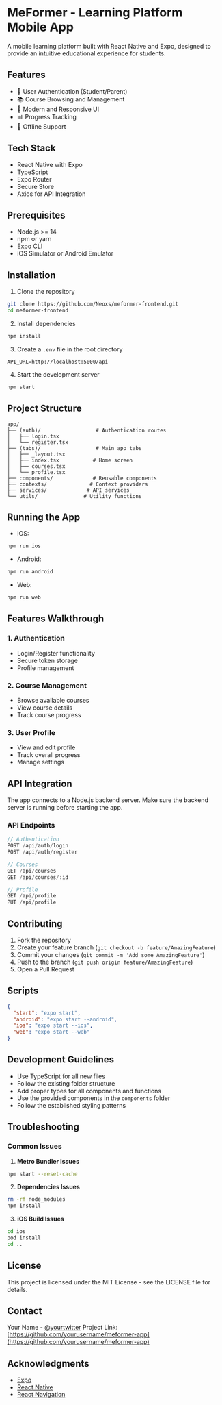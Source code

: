 # MeFormer - Learning Platform Mobile App

A mobile learning platform built with React Native and Expo, designed to provide an intuitive educational experience for students.

## Features

- 🔐 User Authentication (Student/Parent)
- 📚 Course Browsing and Management
- 📱 Modern and Responsive UI
- 📊 Progress Tracking
- 💾 Offline Support

## Tech Stack

- React Native with Expo
- TypeScript
- Expo Router
- Secure Store
- Axios for API Integration

## Prerequisites

- Node.js >= 14
- npm or yarn
- Expo CLI
- iOS Simulator or Android Emulator

## Installation

1. Clone the repository
```bash
git clone https://github.com/Neoxs/meformer-frontend.git
cd meformer-frontend
```

2. Install dependencies
```bash
npm install
```

3. Create a `.env` file in the root directory
```env
API_URL=http://localhost:5000/api
```

4. Start the development server
```bash
npm start
```

## Project Structure
```
app/
├── (auth)/                  # Authentication routes
│   ├── login.tsx
│   └── register.tsx
├── (tabs)/                  # Main app tabs
│   ├── _layout.tsx
│   ├── index.tsx           # Home screen
│   ├── courses.tsx
│   └── profile.tsx
├── components/             # Reusable components
├── contexts/              # Context providers
├── services/             # API services
└── utils/               # Utility functions
```

## Running the App

- iOS:
```bash
npm run ios
```

- Android:
```bash
npm run android
```

- Web:
```bash
npm run web
```

## Features Walkthrough

### 1. Authentication
- Login/Register functionality
- Secure token storage
- Profile management

### 2. Course Management
- Browse available courses
- View course details
- Track course progress

### 3. User Profile
- View and edit profile
- Track overall progress
- Manage settings

## API Integration

The app connects to a Node.js backend server. Make sure the backend server is running before starting the app.

### API Endpoints

```typescript
// Authentication
POST /api/auth/login
POST /api/auth/register

// Courses
GET /api/courses
GET /api/courses/:id

// Profile
GET /api/profile
PUT /api/profile
```

## Contributing

1. Fork the repository
2. Create your feature branch (`git checkout -b feature/AmazingFeature`)
3. Commit your changes (`git commit -m 'Add some AmazingFeature'`)
4. Push to the branch (`git push origin feature/AmazingFeature`)
5. Open a Pull Request

## Scripts

```json
{
  "start": "expo start",
  "android": "expo start --android",
  "ios": "expo start --ios",
  "web": "expo start --web"
}
```

## Development Guidelines

- Use TypeScript for all new files
- Follow the existing folder structure
- Add proper types for all components and functions
- Use the provided components in the `components` folder
- Follow the established styling patterns

## Troubleshooting

### Common Issues

1. **Metro Bundler Issues**
```bash
npm start --reset-cache
```

2. **Dependencies Issues**
```bash
rm -rf node_modules
npm install
```

3. **iOS Build Issues**
```bash
cd ios
pod install
cd ..
```

## License

This project is licensed under the MIT License - see the LICENSE file for details.

## Contact

Your Name - [@yourtwitter](https://twitter.com/yourtwitter)
Project Link: [https://github.com/yourusername/meformer-app](https://github.com/yourusername/meformer-app)

## Acknowledgments

- [Expo](https://expo.dev/)
- [React Native](https://reactnative.dev/)
- [React Navigation](https://reactnavigation.org/)
